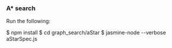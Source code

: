 ### A* search

Run the following:

$ npm install
$ cd graph_search/aStar
$ jasmine-node --verbose aStarSpec.js